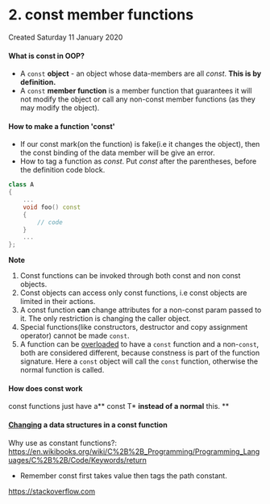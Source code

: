 # 2. const member functions
Created Saturday 11 January 2020

#### What is const in OOP?

* A ``const`` **object** - an object whose data-members are all *const*. **This is by definition.**
* A ``const`` **member function** is a member function that guarantees it will not modify the object or call any non-const member functions (as they may modify the object).


#### How to make a function 'const'

* If our const mark(on the function) is fake(i.e it changes the object), then the const binding of the data member will be give an error.
* How to tag a function as *const*. Put *const* after the parentheses, before the definition code block.

```c++
class A
{
	...
	void foo() const
	{
		// code
	}
	...
};
```
**Note**

1. Const functions can be invoked through both const and non const objects.
2. Const objects can access only const functions, i.e const objects are limited in their actions.
3. A const function **can** change attributes for a non-const param passed to it. The only restriction is changing the caller object.
4. Special functions(like constructors, destructor and copy assignment operator) cannot be made ``const``.
5. A function can be [overloaded](https://www.learncpp.com/cpp-tutorial/810-const-class-objects-and-member-functions/#urvanov-syntax-highlighter-5fc3d172dab82489944693) to have a ``const`` function and a non-``const``, both are considered different, because constness is part of the function signature. Here a ``const`` object will call the ``const``  function, otherwise the normal function is called.


#### How does const work
const functions just have a** const T* **instead of a normal** this. **

#### [Changing](https://stackoverflow.com/questions/6852717/what-can-a-const-method-change/6853421#6853421) a data structures in a const function
Why use as constant functions?: <https://en.wikibooks.org/wiki/C%2B%2B_Programming/Programming_Languages/C%2B%2B/Code/Keywords/return>


* Remember const first takes value then tags the path constant.

<https://stackoverflow.com>

